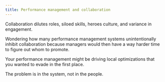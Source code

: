 ```yaml
---
title: Performance management and collaboration
---
```


Collaboration dilutes roles, siloed skills, heroes culture, and variance in engagement.  

Wondering how many performance management systems unintentionally inhibit collaboration because managers would then have a way harder time to figure out whom to promote.  

Your performance management might be driving local optimizations that you wanted to evade in the first place.  

The problem is in the system, not in the people.
